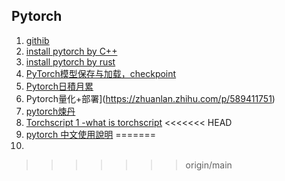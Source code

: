 ## Pytorch
1. [githib](https://github.com/pytorch)
2. [install pytorch by C++](https://zhuanlan.zhihu.com/p/513571175)
3. [install pytorch by rust](https://zhuanlan.zhihu.com/p/589055479)
4. [PyTorch模型保存与加载，checkpoint](https://zhuanlan.zhihu.com/p/148159709)
5. [Pytorch日積月累](https://www.zhihu.com/column/c_1244271799468482560)
6. Pytorch量化+部署](https://zhuanlan.zhihu.com/p/589411751)
7. [pytorch煉丹](https://www.zhihu.com/column/c_1512535170720206849)
7. [Torchscript 1 -what is torchscript](https://zhuanlan.zhihu.com/p/486914187)
<<<<<<< HEAD
8.  [pytorch 中文使用說明](https://pytorch.apachecn.org/)
=======
8.  

>>>>>>> origin/main
